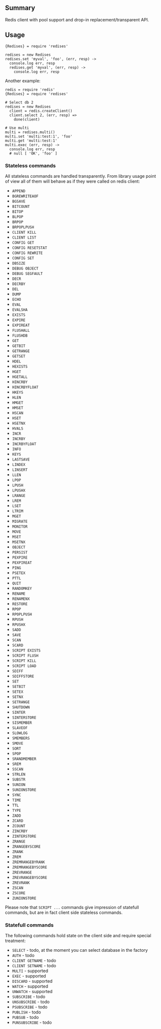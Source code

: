## Summary

Redis client with pool support and drop-in replacement/transparent API.

## Usage

    {Redises} = require 'redises'
    
    redises = new Redises
    redises.set 'myval', 'foo', (err, resp) ->
      console.log err, resp
      redises.get 'myval', (err, resp) ->
        console.log err, resp

Another example:

    redis = require 'redis'
    {Redises} = require 'redises'

    # Select db 2
    redises = new Redises
      client = redis.createClient()
      client.select 2, (err, resp) =>
        done(client)

    # Use multi
    multi = redises.multi()
    multi.set 'multi:test:1', 'foo'
    multi.get 'multi:test:1'
    multi.exec (err, resp) ->
      console.log err, resp
      # null [ 'OK', 'foo' ]

### Stateless commands

All stateless commands are handled transparently. From library usage point of view all of them will behave as if they were called on redis client:

* `APPEND`
* `BGREWRITEAOF`
* `BGSAVE`
* `BITCOUNT`
* `BITOP`
* `BLPOP`
* `BRPOP`
* `BRPOPLPUSH`
* `CLIENT KILL`
* `CLIENT LIST`
* `CONFIG GET`
* `CONFIG RESETSTAT`
* `CONFIG REWRITE`
* `CONFIG SET`
* `DBSIZE`
* `DEBUG OBJECT`
* `DEBUG SEGFAULT`
* `DECR`
* `DECRBY`
* `DEL`
* `DUMP`
* `ECHO`
* `EVAL`
* `EVALSHA`
* `EXISTS`
* `EXPIRE`
* `EXPIREAT`
* `FLUSHALL`
* `FLUSHDB`
* `GET`
* `GETBIT`
* `GETRANGE`
* `GETSET`
* `HDEL`
* `HEXISTS`
* `HGET`
* `HGETALL`
* `HINCRBY`
* `HINCRBYFLOAT`
* `HKEYS`
* `HLEN`
* `HMGET`
* `HMSET`
* `HSCAN`
* `HSET`
* `HSETNX`
* `HVALS`
* `INCR`
* `INCRBY`
* `INCRBYFLOAT`
* `INFO`
* `KEYS`
* `LASTSAVE`
* `LINDEX`
* `LINSERT`
* `LLEN`
* `LPOP`
* `LPUSH`
* `LPUSHX`
* `LRANGE`
* `LREM`
* `LSET`
* `LTRIM`
* `MGET`
* `MIGRATE`
* `MONITOR`
* `MOVE`
* `MSET`
* `MSETNX`
* `OBJECT`
* `PERSIST`
* `PEXPIRE`
* `PEXPIREAT`
* `PING`
* `PSETEX`
* `PTTL`
* `QUIT`
* `RANDOMKEY`
* `RENAME`
* `RENAMENX`
* `RESTORE`
* `RPOP`
* `RPOPLPUSH`
* `RPUSH`
* `RPUSHX`
* `SADD`
* `SAVE`
* `SCAN`
* `SCARD`
* `SCRIPT EXISTS`
* `SCRIPT FLUSH`
* `SCRIPT KILL`
* `SCRIPT LOAD`
* `SDIFF`
* `SDIFFSTORE`
* `SET`
* `SETBIT`
* `SETEX`
* `SETNX`
* `SETRANGE`
* `SHUTDOWN`
* `SINTER`
* `SINTERSTORE`
* `SISMEMBER`
* `SLAVEOF`
* `SLOWLOG`
* `SMEMBERS`
* `SMOVE`
* `SORT`
* `SPOP`
* `SRANDMEMBER`
* `SREM`
* `SSCAN`
* `STRLEN`
* `SUBSTR`
* `SUNION`
* `SUNIONSTORE`
* `SYNC`
* `TIME`
* `TTL`
* `TYPE`
* `ZADD`
* `ZCARD`
* `ZCOUNT`
* `ZINCRBY`
* `ZINTERSTORE`
* `ZRANGE`
* `ZRANGEBYSCORE`
* `ZRANK`
* `ZREM`
* `ZREMRANGEBYRANK`
* `ZREMRANGEBYSCORE`
* `ZREVRANGE`
* `ZREVRANGEBYSCORE`
* `ZREVRANK`
* `ZSCAN`
* `ZSCORE`
* `ZUNIONSTORE`

Please note that `SCRIPT ...` commands give impression of statefull commands, but are in fact client side stateless commands.

### Statefull commands

The following commands hold state on the client side and require special treatment:

* `SELECT` - todo, at the moment you can select database in the factory
* `AUTH` - todo
* `CLIENT GETNAME` - todo
* `CLIENT SETNAME` - todo
* `MULTI` - supported
* `EXEC` - supported
* `DISCARD` - supported
* `WATCH` - supported
* `UNWATCH` - supported
* `SUBSCRIBE` - todo
* `UNSUBSCRIBE` - todo
* `PSUBSCRIBE` - todo
* `PUBLISH` - todo
* `PUBSUB` - todo
* `PUNSUBSCRIBE` - todo

